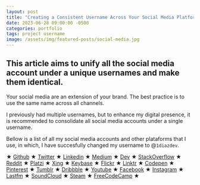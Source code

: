 ```yaml
---
layout: post
title: "Creating a Consistent Username Across Your Social Media Platforms"
date: 2023-06-28 09:00:00 -0500
categories: portfolio
tags: project username
image: /assets/img/featured-posts/social-media.jpg
---
```


## This article aims to unify all the social media account under a unique usernames and make them identical.

Your social media are an extension of your brand. The best practice is to use the same name across all channels.

I previously had multiple usernames, but to enhance my digital presence, it is recommended to consolidate all social media accounts under a single username.

Bellow is a list of all my social media accounts and other plataforms that I use, in which, I have succesfully changed my username to @`1diazdev`.

★ [Github](https://github.com/JuanPabloDiaz "@JuanPabloDiaz")
★ [Twitter](https://twitter.com/1diazdev "@1diazdev")
★ [Linkedin](https://www.linkedin.com/in/1diazdev "@1diazdev")
★ [Medium](https://medium.com/@1diazdev "@1diazdev")
★ [Dev](https://dev.to/1diazdev "@1diazdev")
★ [StackOverflow](https://www.stackoverflow.com/users/9374650/juan-diaz "@9374650/juan-diaz")
★ [Reddit](https://www.reddit.com/user/1diazdev "@1diazdev")
★ [Platzi](https://platzi.com/p/1diazdev "@1diazdev")
★ [Xing](https://www.xing.com/profile/juan_diaz077927 "@juan_diaz077927")
★ [Keybase](https://keybase.io/1diazdev "@1diazdev")
★ [Flickr](https://www.flickr.com/1diazdev "@1diazdev")
★ [Linktr](https://linktr.ee/1diazdev "@1diazdev")
★ [Codepen](https://codepen.io/1diazdev "@1diazdev")
★ [Pinterest](https://www.pinterest.com/1diazdev "@1diazdev")
★ [Tumblr](www.tumblr.com/1diazdev "@1diazdev")
★ [Dribbble](https://dribbble.com/1diazdev "@1diazdev")
★ [Youtube](https://www.youtube.com/@1diazdev "@1diazdev")
★ [Facebook](https://facebook.com/1diazdev "@1diazdev")
★ [Instagram](https://instagram.com/1diazdev "@1diazdev")
★ [Lastfm](https://www.last.fm/user/jpdiazdev "@1diazdev")
★ [SoundCloud](https://soundcloud.com/1diazdev "@1diazdev")
★ [Steam](https://steamcommunity.com/profiles/76561199348768743/ "@jpdiaz0")
★ [FreeCodeCamp](https://www.freecodecamp.org/1diazdev "@1diazdev")
★

<!--  DO NOT MODIFY this structure,
 I will use it to add it to my config.yml file


- github: "JuanPabloDiaz"
- twitter: 1diazdev
- linkedin: 1diazdev
- medium: 1diazdev
- stackoverflow: 9374650/juan-diaz
- reddit: 1diazdev
- platzi: 1diazdev
- xing: juan_diaz077927
- keybase: 1diazdev
- flickr: 1diazdev
- linktr: 1diazdev
- codepen: 1diazdev
- pinterest: 1diazdev
- tumblr: 1diazdev
- dribbble: 1diazdev
- youtube: 1diazdev
- bitbucket: 1diazdev
- facebook: 1diazdev
- instagram: 1diazdev
- lastfm: jpdiazdev
- soundcloud: 1diazdev
- steam: jpdiaz0
- freecodecamp: 1diazdev
- dev: 1diazdev

 -->
